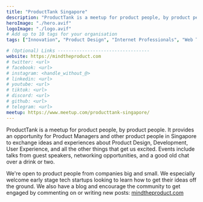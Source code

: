 ```yaml
---
title: "ProductTank Singapore"
description: "ProductTank is a meetup for product people, by product people."
heroImage: "./hero.avif"
logoImage: "./logo.avif"
# Add up to 10 tags for your organisation
tags: ["Innovation", "Product Design", "Internet Professionals", "Web Technology", "Singapore", "Internet Startups", "Lean Startup", "Software Product Management", "New Product Development: Software & Tech", "Product Management", "Product Marketing", "Technology Startups", "Product Development"]

# (Optional) Links ----------------------------------
website: https://mindtheproduct.com
# twitter: <url>
# facebook: <url>
# instagram: <handle_without_@>
# linkedin: <url>
# youtube: <url>
# tiktok: <url>
# discord: <url>
# github: <url>
# telegram: <url>
meetup: https://www.meetup.com/producttank-singapore/
---
```


ProductTank is a meetup for product people, by product people.
It provides an opportunity for Product Managers and other product people in Singapore to exchange ideas and experiences about Product Design, Development, User Experience, and all the other things that get us excited. Events include talks from guest speakers, networking opportunities, and a good old chat over a drink or two.

We're open to product people from companies big and small. We especially welcome early stage tech startups looking to learn how to get their ideas off the ground. We also have a blog and encourage the community to get engaged by commenting on or writing new posts: [mindtheproduct.com](https://mindtheproduct.com)